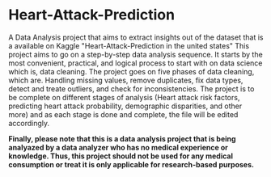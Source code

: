 # Heart-Attack-Prediction
A Data Analysis project that aims to extract insights out of the dataset that is a available on Kaggle "Heart-Attack-Prediction in the united states" 
This project aims to go on a step-by-step data analysis sequence. It starts by the most convenient, practical, and logical process to start with on data science which is, data cleaning. The project goes on five phases of data cleaning, which are. Handling missing values, remove duplicates, fix data types, detect and treate outliers, and check for inconsistencies.
The project is to be complete on different stages of analysis (Heart attack risk factors, predicting heart attack probability, demographic disparities, and other more) and as each stage is done and complete, the file will be edited accordingly.

**Finally, please note that this is a data analysis project that is being analyazed by a data analyzer who has no medical experience or knowledge. Thus, this project should not be used for any medical consumption or treat it is only applicable for research-based purposes.**
